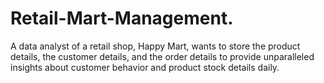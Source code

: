 # Retail-Mart-Management.
A data analyst of a retail shop, Happy Mart, wants to store the product details, the customer details, and the order details to provide unparalleled insights about customer behavior and product stock details daily.
